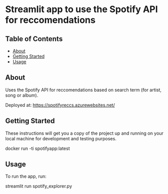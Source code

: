 # Streamlit app to use the Spotify API for reccomendations 

## Table of Contents

- [About](#about)
- [Getting Started](#getting_started)
- [Usage](#usage)


## About <a name = "about"></a>

Uses the Spotify API for reccomendations based on search term (for artist, song or album).

Deployed at: https://spotifyreccs.azurewebsites.net/



## Getting Started <a name = "getting_started"></a>

These instructions will get you a copy of the project up and running on your local machine for development and testing purposes. 

docker run -ti spotifyapp:latest

## Usage <a name = "usage"></a>

To run the app, run:

streamlit run spotify_explorer.py




